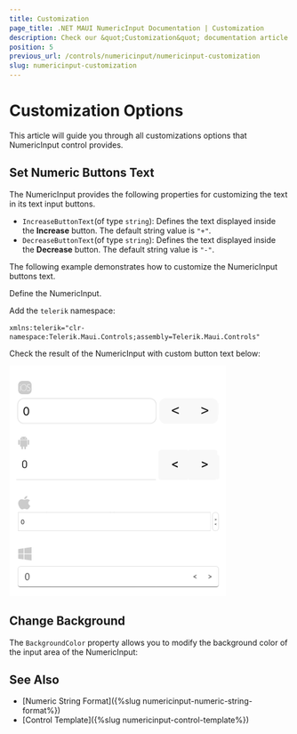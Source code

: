 ```yaml
---
title: Customization
page_title: .NET MAUI NumericInput Documentation | Customization
description: Check our &quot;Customization&quot; documentation article for Telerik NumericInput for .NET MAUI
position: 5
previous_url: /controls/numericinput/numericinput-customization
slug: numericinput-customization
---
```


# Customization Options

This article will guide you through all customizations options that NumericInput control provides.

## Set Numeric Buttons Text

The NumericInput provides the following properties for customizing the text in its text input buttons.

* `IncreaseButtonText`(of type `string`): Defines the text displayed inside the **Increase** button. The default string value is `"+"`.
* `DecreaseButtonText`(of type `string`): Defines the text displayed inside the **Decrease** button. The default string value is `"-"`.

The following example demonstrates how to customize the NumericInput buttons text.

Define the NumericInput.

<snippet id='numericinput-features-btntext' />

Add the `telerik` namespace:

```XAML
xmlns:telerik="clr-namespace:Telerik.Maui.Controls;assembly=Telerik.Maui.Controls"
```

Check the result of the NumericInput with custom button text below:

![NumericInput Button Text Customization](images/numericinput-buttons-customization.png "NumericInput Button Text Customization")

## Change Background

The `BackgroundColor` property allows you to modify the background color of the input area of the NumericInput:

<snippet id='numericinput-features-background' />

## See Also

- [Numeric String Format]({%slug numericinput-numeric-string-format%})
- [Control Template]({%slug numericinput-control-template%})